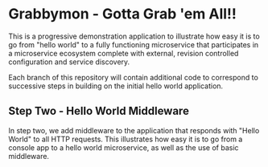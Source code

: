# Grabbymon - Gotta Grab 'em All!!

This is a progressive demonstration application to illustrate how easy it is to go from "hello world" to a fully functioning microservice
that participates in a microservice ecosystem complete with external, revision controlled configuration and service discovery.

Each branch of this repository will contain additional code to correspond to successive steps in building on the initial hello world
application.

## Step Two - Hello World Middleware

In step two, we add middleware to the application that responds with "Hello World" to all HTTP requests. This illustrates how easy it is to go from a console app to a hello world microservice, as well as the use of basic middleware.
